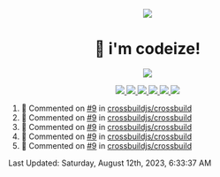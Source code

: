 <p align="center">
    <img src="https://avatars.githubusercontent.com/u/63158950?s=400&u=dd76c829ae30921e131dcbe7c830dc368e2d6e8a&v=4" />
</p>

<h1 align="center">
    👋 i'm codeize!
</h1>

<p align="center">
  <a href="https://skillicons.dev">
    <img align="center" src="https://skillicons.dev/icons?i=discord,bots,ts,nodejs,mysql,postgresql,react,nextjs,tailwindcss" />
  </a>
</p>

<p align="center">
  <a href="https://discord.com/users/668423998777982997">
    <img src="https://nocache.advaith.workers.dev?url=https://img.shields.io/endpoint?url=https://dev.discordprofiles.me/api/badge/status/668423998777982997?simple=true" />
    <img src="https://nocache.advaith.workers.dev?url=https://img.shields.io/endpoint?url=https://dev.discordprofiles.me/api/badge/vscode/668423998777982997" />
    <img src="https://nocache.advaith.workers.dev?url=https://img.shields.io/endpoint?url=https://dev.discordprofiles.me/api/badge/playing/668423998777982997" />
    <img src="https://nocache.advaith.workers.dev?url=https://img.shields.io/endpoint?url=https://dev.discordprofiles.me/api/badge/spotify/668423998777982997" />
    <img src="https://komarev.com/ghpvc/?username=codeize" />
    <img src="https://hits.link/hits?url=https%3A%2F%2Fgithub.com%2FCodeize" />
  </a>
</p>

<!--RECENT_ACTIVITY:start-->
1. 💬 Commented on [#9](https://github.com/crossbuildjs/crossbuild/pull/9#discussion_r1291857772) in [crossbuildjs/crossbuild](https://github.com/crossbuildjs/crossbuild)<br>
2. 💬 Commented on [#9](https://github.com/crossbuildjs/crossbuild/pull/9#discussion_r1291857333) in [crossbuildjs/crossbuild](https://github.com/crossbuildjs/crossbuild)<br>
3. 💬 Commented on [#9](https://github.com/crossbuildjs/crossbuild/pull/9#discussion_r1291857574) in [crossbuildjs/crossbuild](https://github.com/crossbuildjs/crossbuild)<br>
4. 💬 Commented on [#9](https://github.com/crossbuildjs/crossbuild/pull/9#discussion_r1291857275) in [crossbuildjs/crossbuild](https://github.com/crossbuildjs/crossbuild)<br>
5. 💬 Commented on [#9](https://github.com/crossbuildjs/crossbuild/pull/9#discussion_r1291857797) in [crossbuildjs/crossbuild](https://github.com/crossbuildjs/crossbuild)<br>
<!--RECENT_ACTIVITY:end-->

<!--RECENT_ACTIVITY:last_update-->
Last Updated: Saturday, August 12th, 2023, 6:33:37 AM
<!--RECENT_ACTIVITY:last_update_end-->
